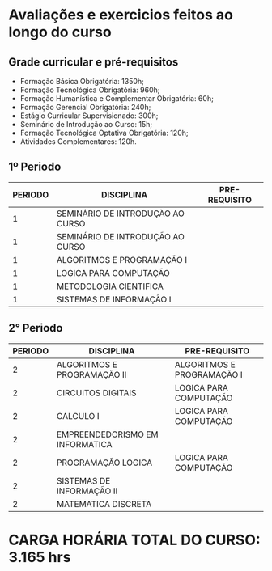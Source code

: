 # Avaliações e exercicios feitos ao longo do curso
## Grade curricular e pré-requisitos

* Formação Básica Obrigatória: 1350h; 
* Formação Tecnológica Obrigatória: 960h;
* Formação Humanística e Complementar Obrigatória: 60h;
* Formação Gerencial Obrigatória: 240h;
* Estágio Curricular Supervisionado: 300h;
* Seminário de Introdução ao Curso: 15h;
* Formação Tecnológica Optativa Obrigatória: 120h; 
* Atividades Complementares: 120h.

## 1º Periodo
| PERIODO | DISCIPLINA | PRE-REQUISITO |
| -- | -- | -- |
| 1|SEMINÁRIO DE INTRODUÇÃO AO CURSO |  |
| 1 | SEMINÁRIO DE INTRODUÇÃO AO CURSO | |
| 1| ALGORITMOS E PROGRAMAÇÃO I |  |
| 1| LOGICA PARA COMPUTAÇÃO | |
| 1| METODOLOGIA CIENTIFICA|  |
| 1| SISTEMAS DE INFORMAÇÃO I	 | | |

## 2° Periodo
| PERIODO | DISCIPLINA | PRE-REQUISITO |
| -- | -- | -- |
| 2|ALGORITMOS E PROGRAMAÇÃO II| ALGORITMOS E PROGRAMAÇÃO I |
| 2 | CIRCUITOS DIGITAIS |LOGICA PARA COMPUTAÇÃO |
| 2| CALCULO I	 | LOGICA PARA COMPUTAÇÃO|
| 2| EMPREENDEDORISMO EM INFORMATICA	 | |
| 2| PROGRAMAÇÃO LOGICA | LOGICA PARA COMPUTAÇÃO |
| 2| SISTEMAS DE INFORMAÇÃO II	 | | SI 1|
| 2| MATEMATICA DISCRETA | | SI 1|

# CARGA HORÁRIA TOTAL DO CURSO: 3.165 hrs
